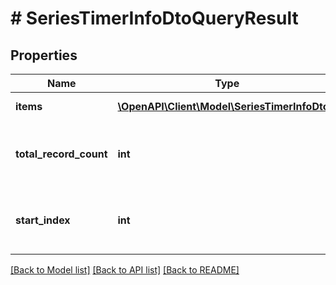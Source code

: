 # # SeriesTimerInfoDtoQueryResult

## Properties

Name | Type | Description | Notes
------------ | ------------- | ------------- | -------------
**items** | [**\OpenAPI\Client\Model\SeriesTimerInfoDto[]**](SeriesTimerInfoDto.md) | Gets or sets the items. | [optional]
**total_record_count** | **int** | Gets or sets the total number of records available. | [optional]
**start_index** | **int** | Gets or sets the index of the first record in Items. | [optional]

[[Back to Model list]](../../README.md#models) [[Back to API list]](../../README.md#endpoints) [[Back to README]](../../README.md)
